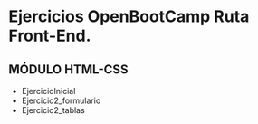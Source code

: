# Ejercicios OpenBootCamp Ruta Front-End.
## MÓDULO HTML-CSS
 

- EjercicioInicial
- Ejercicio2_formulario
- Ejercicio2_tablas
